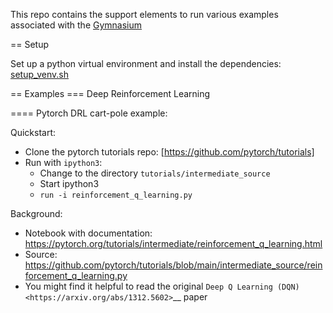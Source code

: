 

This repo contains the support elements to run various examples associated with the [Gymnasium](https://gymnasium.farama.org/index.html)

== Setup

Set up a python virtual environment and install the dependencies: [setup_venv.sh](./setup_venv.sh)

== Examples
=== Deep Reinforcement Learning 

==== Pytorch DRL cart-pole example: 

Quickstart:
* Clone the pytorch tutorials repo: [https://github.com/pytorch/tutorials]
* Run with `ipython3`: 
    * Change to the directory `tutorials/intermediate_source`
    * Start ipython3
    * `run -i reinforcement_q_learning.py`

Background:
* Notebook with documentation: https://pytorch.org/tutorials/intermediate/reinforcement_q_learning.html
* Source: https://github.com/pytorch/tutorials/blob/main/intermediate_source/reinforcement_q_learning.py
* You might find it helpful to read the original `Deep Q Learning (DQN) <https://arxiv.org/abs/1312.5602>`__ paper
